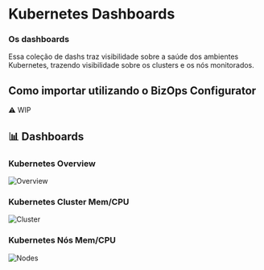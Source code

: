 # Kubernetes Dashboards
### Os dashboards
Essa coleção de dashs traz visibilidade sobre a saúde dos ambientes Kubernetes, trazendo visibilidade sobre os clusters e os nós monitorados.
## Como importar utilizando o BizOps Configurator
⚠️ WIP
## 📊 Dashboards
### Kubernetes Overview
![Overview](https://user-images.githubusercontent.com/54456808/135170797-a40768ea-b7d5-48d6-89fe-f374f198a36f.PNG)

### Kubernetes Cluster Mem/CPU
![Cluster](https://user-images.githubusercontent.com/54456808/135170812-4a0d50bd-f968-4dfa-bb84-a725dd774c11.PNG)

### Kubernetes Nós Mem/CPU
![Nodes](https://user-images.githubusercontent.com/54456808/135170818-0df9f11f-ef84-4768-bd97-4999cde0dcc1.PNG)
